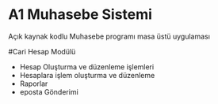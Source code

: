 # A1 Muhasebe Sistemi

Açık kaynak kodlu Muhasebe programı masa üstü uygulaması

#Cari Hesap Modülü

- Hesap Oluşturma ve düzenleme işlemleri
- Hesaplara işlem oluşturma ve düzenleme
- Raporlar
- eposta Gönderimi
